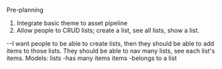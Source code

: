 Pre-planning 

1. Integrate basic theme to asset pipeline 
2. Allow people to CRUD lists; create a list, see all lists, show a list.

--I want people to be able to create lists, then they should be able to add items to those lists. They should be able to nav many lists, see each list's items. 
    Models: 
    lists -has many items
    items -belongs to a list



